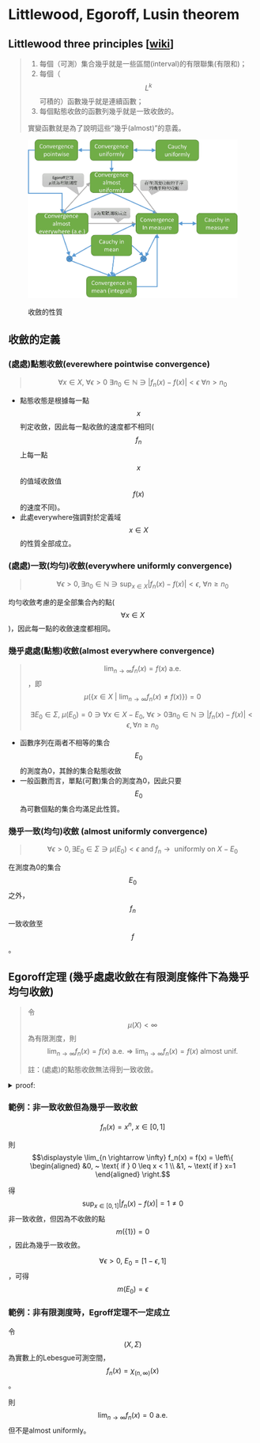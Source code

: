 # Littlewood, Egoroff, Lusin theorem



## Littlewood three principles \[[wiki](https://en.wikipedia.org/wiki/Littlewood's\_three\_principles\_of\_real\_analysis)]

> 1. 每個（可測）集合幾乎就是一些區間(interval)的有限聯集(有限和)；&#x20;
> 2. 每個（$$L^k$$可積的）函數幾乎就是連續函數；
> 3. 每個點態收斂的函數列幾乎就是一致收斂的。
>
> 實變函數就是為了說明這些“幾乎(almost)”的意義。

<figure><img src="../../.gitbook/assets/convergence-min.png" alt=""><figcaption><p>收斂的性質</p></figcaption></figure>

## 收斂的定義

### (處處)點態收斂(everewhere pointwise convergence)

> $$\forall x \in X, ~\forall \epsilon > 0 ~\exists n_0 \in \mathbb{N} \ni |f_n(x)-f(x)|< \epsilon ~ \forall n > n_0$$

* 點態收態是根據每一點$$x$$判定收斂，因此每一點收斂的速度都不相同($$f_n$$ 上每一點$$x$$的值域收斂值$$f(x)$$的速度不同)。
* 此處everywhere強調對於定義域$$x\in X$$的性質全部成立。

### (處處)一致(均勻)收斂(everywhere uniformly convergence)

> $$\displaystyle \forall \epsilon > 0, \exists n_0 \in \mathbb{N} \ni \sup_{x \in X}|f_n(x) - f(x)| < \epsilon, ~\forall n \geq n_0$$

均勻收斂考慮的是全部集合內的點($$\forall x \in X$$)，因此每一點的收斂速度都相同。

### 幾乎處處(點態)收斂(almost everywhere convergence)

> $$\displaystyle \lim_{n \rightarrow \infty} f_n(x) = f(x) ~ \text{a.e.}$$，即$$\mu(\{x \in X ~|~ \lim_{n \rightarrow \infty} f_n(x) \neq f(x) \}) = 0$$
>
> $$\exists E_0 \in \Sigma, ~ \mu(E_0)=0 \ni \forall x \in X - E_0, ~ \forall \epsilon > 0 \exists n_0 \in \mathbb{N} \ni |f_n(x) - f(x)|<\epsilon, \forall n \geq n_0$$

* 函數序列在兩者不相等的集合$$E_0$$的測度為0，其餘的集合點態收斂&#x20;
* 一般函數而言，單點(可數)集合的測度為0，因此只要$$E_0$$為可數個點的集合均滿足此性質。

### 幾乎一致(均勻)收斂 (almost uniformly convergence)

> $$\displaystyle \forall \epsilon > 0,\exists E_0 \in \Sigma \ni \mu(E_0) < \epsilon \text{ and } f_n \rightarrow \text{ uniformly on } X - E_0$$

在測度為0的集合$$E_0$$之外，$$f_n$$一致收斂至$$f$$。



## Egoroff定理 (幾乎處處收斂在有限測度條件下為幾乎均勻收斂)

> 令$$\mu(X) <\infty$$為有限測度，則$$\displaystyle \lim_{n \rightarrow \infty} f_n(x) = f(x)~ \text{a.e.} \Rightarrow \lim_{n \rightarrow \infty} f_n(x) = f(x)~ \text{almost unif.}$$
>
> 註：(處處)的點態收斂無法得到一致收斂。

<details>

<summary>proof:</summary>



</details>

### 範例：非一致收斂但為幾乎一致收斂

$$f_n(x)=x^n, ~ x \in [0,1]$$

則$$\displaystyle \lim_{n \rightarrow \infty} f_n(x) = f(x) =  \left\{ \begin{aligned} &0, ~ \text{ if } 0 \leq x < 1 \\ &1, ~ \text{ if } x=1 \end{aligned} \right.$$

得$$\displaystyle \sup_{x \in [0,1]}|f_n(x) - f(x)| = 1 \neq 0$$非一致收斂，但因為不收斂的點$$m(\{1\})=0$$，因此為幾乎一致收斂。

$$\forall \epsilon > 0, ~ E_0=[1-\epsilon, 1]$$，可得$$m(E_0)=\epsilon$$

### 範例：非有限測度時，Egroff定理不一定成立

令$$(X, \Sigma)$$為實數上的Lebesgue可測空間，$$f_n(x) =\chi_{(n, \infty)}(x)$$。

則$$\displaystyle \lim_{n \rightarrow \infty } f_n(x) = 0 ~\text{a.e.}$$但不是almost uniformly。
